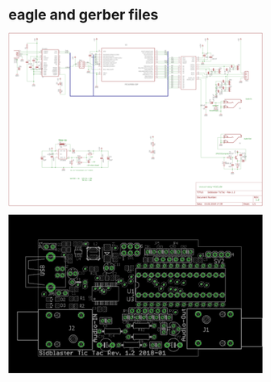 # eagle and gerber files

![](./pcb_rev.1.2/Sidblaster_TicTac_-_Rev.1.2_circuit_diagram.png)

![](./pcb_rev.1.2/Sidblaster_TicTac_-_Rev.1.2_assembly_diagram.png)

